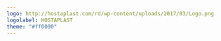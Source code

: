 ```yaml
---
logo: http://hostaplast.com/rd/wp-content/uploads/2017/03/Logo.png
logolabel: HOSTAPLAST
theme: "#ff0000"
---
```

